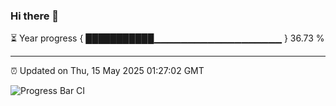 ### Hi there 👋

⏳ Year progress { ███████████▁▁▁▁▁▁▁▁▁▁▁▁▁▁▁▁▁▁▁ } 36.73 %

---

⏰ Updated on Thu, 15 May 2025 01:27:02 GMT

![Progress Bar CI](https://github.com/liununu/liununu/workflows/Progress%20Bar%20CI/badge.svg)
